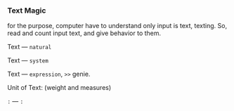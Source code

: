 ### Text Magic
for the purpose, computer have to understand only input is text, texting. So, read and count input text, and give behavior to them.

Text — `natural`

Text — `system`

Text — `expression`, `>>` genie.

Unit of Text: (weight and measures)

`:` — `:`
